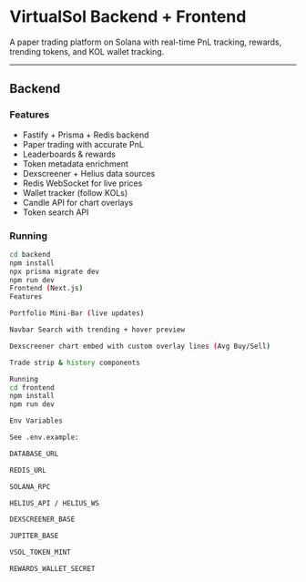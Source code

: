 # VirtualSol Backend + Frontend

A paper trading platform on Solana with real-time PnL tracking, rewards, trending tokens, and KOL wallet tracking.

---

## Backend

### Features
- Fastify + Prisma + Redis backend
- Paper trading with accurate PnL
- Leaderboards & rewards
- Token metadata enrichment
- Dexscreener + Helius data sources
- Redis WebSocket for live prices
- Wallet tracker (follow KOLs)
- Candle API for chart overlays
- Token search API

### Running
```bash
cd backend
npm install
npx prisma migrate dev
npm run dev
Frontend (Next.js)
Features

Portfolio Mini-Bar (live updates)

Navbar Search with trending + hover preview

Dexscreener chart embed with custom overlay lines (Avg Buy/Sell)

Trade strip & history components

Running
cd frontend
npm install
npm run dev

Env Variables

See .env.example:

DATABASE_URL

REDIS_URL

SOLANA_RPC

HELIUS_API / HELIUS_WS

DEXSCREENER_BASE

JUPITER_BASE

VSOL_TOKEN_MINT

REWARDS_WALLET_SECRET